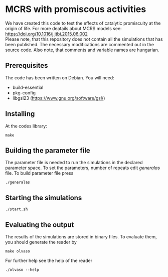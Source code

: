 # MCRS with promiscous activities

We have created this code to test the effects of catalytic promiscuity at the origin of life. For more deatails about MCRS models see: https://doi.org/10.1016/j.jtbi.2015.06.002  
Please note, that this repository does not contain all the simulations that has been published. The necessary modifications are commented out in the source code.
Also note, that comments and variable names are hungarian.

## Prerequisites

The code has been written on Debian. You will need:

  * build-essential
  * pkg-config
  * libgsl23 (https://www.gnu.org/software/gsl/)
 
 ## Installing
 
At the codes library: 
 
```
make
```

## Building the parameter file

The parameter file is needed to run the simulations in the declared parameter space. To set the parameters, number of repeats edit *generalas* file. To build parameter file press

```
./generalas
```

## Starting the simulations

```
./start.sh
```

## Evaluating the output

The results of the simulations are stored in binary files. To evaluate them, you should generate the reader by

```
make olvaso
```

For further help see the help of the reader

```
./olvaso --help
```
